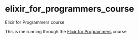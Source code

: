 # elixir_for_programmers_course
Elixir for Programmers course

This is me running through the [Elixir for Programmers](https://codestool.coding-gnome.com/courses/elixir-for-programmers) course
